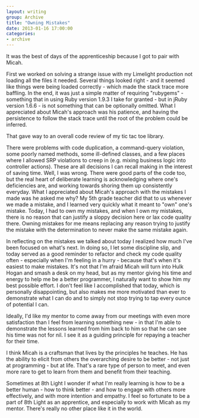 ```yaml
---
layout: writing
group: Archive
title: "Owning Mistakes"
date: 2013-01-16 17:00:00
categories:
- archive
---
```


It was the best of days of the apprenticeship because I got to pair with Micah.

First we worked on solving a strange issue with my Limelight production not loading all the files it needed. Several things looked right - and it seemed like things were being loaded correctly - which made the stack trace more baffling. In the end, it was just a simple matter of requiring "rubygems" - something that in using Ruby version 1.9.3 I take for granted - but in jRuby version 1.6.6 - is not something that can be optionally omitted. What I appreciated about Micah's approach was his patience, and having the persistence to follow the stack trace until the root of the problem could be inferred.

That gave way to an overall code review of my tic tac toe library.

There were problems with code duplication, a command-query violation, some poorly named methods, some ill-defined classes, and a few places where I allowed SRP violations to creep in (e.g. mixing business logic into controller actions). These are all decisions I can recall making in the interest of saving time. Well, I was wrong. There were good parts of the code too, but the real heart of deliberate learning is acknowledging where one's deficiencies are, and working towards shoring them up consistently everyday. What I appreciated about Micah's approach with the mistakes I made was he asked me why? My 5th grade teacher did that to us whenever we made a mistake, and I learned very quickly what it meant to "own" one's mistake. Today, I had to own my mistakes, and when I own my mistakes, there is no reason that can justify a sloppy decision here or lax code quality there. Owning mistakes for me means replacing any reason trying to justify the mistake with the determination to never make the same mistake again.

In reflecting on the mistakes we talked about today I realized how much I've been focused on what's next. In doing so, I let some discipline slip, and today served as a good reminder to refactor and check my code quality often - especially when I'm feeling in a hurry - because that's when it's easiest to make mistakes. It's not that I'm afraid Micah will turn into Hulk Hogan and smash a desk on my head, but as my mentor giving his time and energy to help me be a better programmer, I naturally want to show him my best possible effort. I don't feel like I accomplished that today, which is personally disappointing, but also makes me more motivated than ever to demonstrate what I can do and to simply not stop trying to tap every ounce of potential I can.

Ideally, I'd like my mentor to come away from our meetings with even more satisfaction than I feel from learning something new - in that I'm able to demonstrate the lessons learned from him back to him so that he can see his time was not for nil. I see it as a guiding principle for repaying a teacher for their time.

I think Micah is a craftsman that lives by the principles he teaches. He has the ability to elicit from others the overarching desire to be better - not just at programming - but  at life. That's a rare type of person to meet, and even more rare to get to learn from them and benefit from their teaching.

Sometimes at 8th Light I wonder if what I'm really learning is how to be a better human - how to think better - and how to engage with others more effectively, and with more intention and empathy. I feel so fortunate to be a part of 8th Light as an apprentice, and especially to work with Micah as my mentor. There's really no other place like it in the world.
